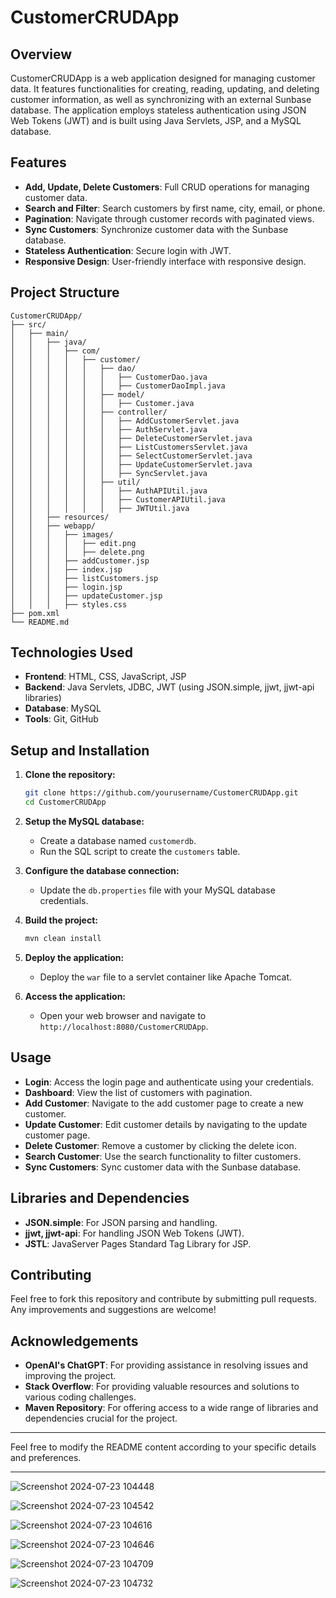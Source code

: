 # CustomerCRUDApp

## Overview
CustomerCRUDApp is a web application designed for managing customer data. It features functionalities for creating, reading, updating, and deleting customer information, as well as synchronizing with an external Sunbase database. The application employs stateless authentication using JSON Web Tokens (JWT) and is built using Java Servlets, JSP, and a MySQL database.

## Features
- **Add, Update, Delete Customers**: Full CRUD operations for managing customer data.
- **Search and Filter**: Search customers by first name, city, email, or phone.
- **Pagination**: Navigate through customer records with paginated views.
- **Sync Customers**: Synchronize customer data with the Sunbase database.
- **Stateless Authentication**: Secure login with JWT.
- **Responsive Design**: User-friendly interface with responsive design.

## Project Structure
```
CustomerCRUDApp/
├── src/
│   ├── main/
│   │   ├── java/
│   │   │   ├── com/
│   │   │   │   ├── customer/
│   │   │   │   │   ├── dao/
│   │   │   │   │   │   ├── CustomerDao.java
│   │   │   │   │   │   ├── CustomerDaoImpl.java
│   │   │   │   │   ├── model/
│   │   │   │   │   │   ├── Customer.java
│   │   │   │   │   ├── controller/
│   │   │   │   │   │   ├── AddCustomerServlet.java
│   │   │   │   │   │   ├── AuthServlet.java
│   │   │   │   │   │   ├── DeleteCustomerServlet.java
│   │   │   │   │   │   ├── ListCustomersServlet.java
│   │   │   │   │   │   ├── SelectCustomerServlet.java
│   │   │   │   │   │   ├── UpdateCustomerServlet.java
│   │   │   │   │   │   ├── SyncServlet.java
│   │   │   │   │   ├── util/
│   │   │   │   │   │   ├── AuthAPIUtil.java
│   │   │   │   │   │   ├── CustomerAPIUtil.java
│   │   │   │   │   │   ├── JWTUtil.java
│   │   ├── resources/
│   │   ├── webapp/
│   │   │   ├── images/
│   │   │   │   ├── edit.png
│   │   │   │   ├── delete.png
│   │   │   ├── addCustomer.jsp
│   │   │   ├── index.jsp
│   │   │   ├── listCustomers.jsp
│   │   │   ├── login.jsp
│   │   │   ├── updateCustomer.jsp
│   │   │   ├── styles.css
├── pom.xml
└── README.md

```

## Technologies Used
- **Frontend**: HTML, CSS, JavaScript, JSP
- **Backend**: Java Servlets, JDBC, JWT (using JSON.simple, jjwt, jjwt-api libraries)
- **Database**: MySQL
- **Tools**: Git, GitHub

## Setup and Installation

1. **Clone the repository:**
    ```sh
    git clone https://github.com/yourusername/CustomerCRUDApp.git
    cd CustomerCRUDApp
    ```

2. **Setup the MySQL database:**
    - Create a database named `customerdb`.
    - Run the SQL script to create the `customers` table.

3. **Configure the database connection:**
    - Update the `db.properties` file with your MySQL database credentials.

4. **Build the project:**
    ```sh
    mvn clean install
    ```

5. **Deploy the application:**
    - Deploy the `war` file to a servlet container like Apache Tomcat.

6. **Access the application:**
    - Open your web browser and navigate to `http://localhost:8080/CustomerCRUDApp`.

## Usage
- **Login**: Access the login page and authenticate using your credentials.
- **Dashboard**: View the list of customers with pagination.
- **Add Customer**: Navigate to the add customer page to create a new customer.
- **Update Customer**: Edit customer details by navigating to the update customer page.
- **Delete Customer**: Remove a customer by clicking the delete icon.
- **Search Customer**: Use the search functionality to filter customers.
- **Sync Customers**: Sync customer data with the Sunbase database.

## Libraries and Dependencies
- **JSON.simple**: For JSON parsing and handling.
- **jjwt, jjwt-api**: For handling JSON Web Tokens (JWT).
- **JSTL**: JavaServer Pages Standard Tag Library for JSP.

## Contributing
Feel free to fork this repository and contribute by submitting pull requests. Any improvements and suggestions are welcome!

## Acknowledgements
- **OpenAI's ChatGPT**: For providing assistance in resolving issues and improving the project.
- **Stack Overflow**: For providing valuable resources and solutions to various coding challenges.
- **Maven Repository**: For offering access to a wide range of libraries and dependencies crucial for the project.
---

Feel free to modify the README content according to your specific details and preferences.

---

![Screenshot 2024-07-23 104448](https://github.com/user-attachments/assets/f51f8766-4059-4be8-a89f-6e32d055b031)

![Screenshot 2024-07-23 104542](https://github.com/user-attachments/assets/ae53deea-7b15-4bd1-b95d-ad37ea58648a)

![Screenshot 2024-07-23 104616](https://github.com/user-attachments/assets/e000451b-f6c1-4855-8169-451ea36306b6)

![Screenshot 2024-07-23 104646](https://github.com/user-attachments/assets/9a9f5adb-f5e8-46be-8c6d-97b3179cba3c)

![Screenshot 2024-07-23 104709](https://github.com/user-attachments/assets/80145422-b539-49af-aa23-54cb281ec232)

![Screenshot 2024-07-23 104732](https://github.com/user-attachments/assets/ec176003-4ee5-44ae-a2db-9187074bc4db)
